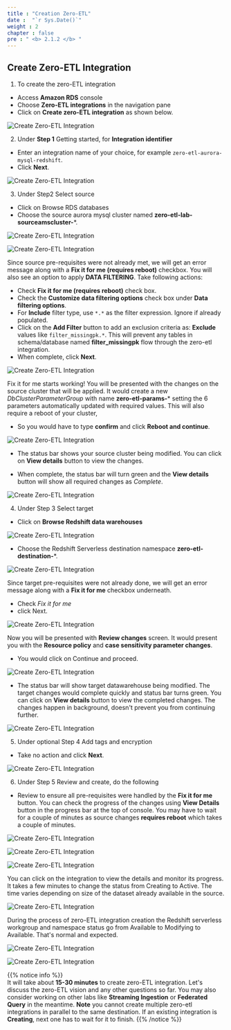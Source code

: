 ```yaml
---
title : "Creation Zero-ETL"
date :  "`r Sys.Date()`" 
weight : 2 
chapter : false
pre : " <b> 2.1.2 </b> "
---
```


## Create Zero-ETL Integration
1. To create the zero-ETL integration
+ Access **Amazon RDS** console
+ Choose **Zero-ETL integrations** in the navigation pane
+ Click on **Create zero-ETL integration** as shown below.

![Create Zero-ETL Integration](/images/2.Zero-ETLIntegration/10.png)

2. Under **Step 1** Getting started, for **Integration identifier**
+ Enter an integration name of your choice, for example `zero-etl-aurora-mysql-redshift`. 
+ Click **Next**.

![Create Zero-ETL Integration](/images/2.Zero-ETLIntegration/11.png)

3. Under Step2 Select source 
+ Click on Browse RDS databases
+ Choose the source aurora mysql cluster named **zero-etl-lab-sourceamscluster-***.

![Create Zero-ETL Integration](/images/2.Zero-ETLIntegration/12.png)

![Create Zero-ETL Integration](/images/2.Zero-ETLIntegration/13.png)

Since source pre-requisites were not already met, we will get an error message along with a **Fix it for me (requires reboot)** checkbox. You will also see an option to apply **DATA FILTERING**. Take following actions:

+ Check **Fix it for me (requires reboot)** check box.
+ Check the **Customize data filtering options** check box under **Data filtering options**.
+ For **Include** filter type, use `*.*` as the filter expression. Ignore if already populated.
+ Click on the **Add Filter** button to add an exclusion criteria as: **Exclude** values like `filter_missingpk.*`. This will prevent any tables in schema/database named **filter_missingpk** flow through the zero-etl integration.
+ When complete, click **Next**.

![Create Zero-ETL Integration](/images/2.Zero-ETLIntegration/14.png)

Fix it for me starts working! You will be presented with the changes on the source cluster that will be applied. It would create a new *DbClusterParameterGroup* with name **zero-etl-params-*** setting the 6 parameters automatically updated with required values. This will also require a reboot of your cluster, 
+ So you would have to type **confirm** and click **Reboot and continue**.

![Create Zero-ETL Integration](/images/2.Zero-ETLIntegration/15.png)

+ The status bar shows your source cluster being modified. You can click on **View details** button to view the changes.

+ When complete, the status bar will turn green and the **View details** button will show all required changes as *Complete*.

![Create Zero-ETL Integration](/images/2.Zero-ETLIntegration/18.png)

4. Under Step 3 Select target 
+ Click on **Browse Redshift data warehouses**

![Create Zero-ETL Integration](/images/2.Zero-ETLIntegration/19.png)

+ Choose the Redshift Serverless destination namespace **zero-etl-destination-***.

![Create Zero-ETL Integration](/images/2.Zero-ETLIntegration/20.png)

Since target pre-requisites were not already done, we will get an error message along with a **Fix it for me** checkbox underneath.
+ Check *Fix it for me*
+ click Next.

![Create Zero-ETL Integration](/images/2.Zero-ETLIntegration/21.png)

Now you will be presented with **Review changes** screen. It would present you with the **Resource policy** and **case sensitivity parameter changes**. 

+ You would click on Continue and proceed.

![Create Zero-ETL Integration](/images/2.Zero-ETLIntegration/22.png)

+ The status bar will show target datawarehouse being modified. The target changes would complete quickly and status bar turns green. You can click on **View details** button to view the completed changes. The changes happen in background, doesn't prevent you from continuing further.

![Create Zero-ETL Integration](/images/2.Zero-ETLIntegration/23.png)

5. Under optional Step 4 Add tags and encryption
+ Take no action and click **Next**.

![Create Zero-ETL Integration](/images/2.Zero-ETLIntegration/24.png)

6. Under Step 5 Review and create, do the following
+ Review to ensure all pre-requisites were handled by the **Fix it for me** button. You can check the progress of the changes using **View Details** button in the progress bar at the top of console. You may have to wait for a couple of minutes as source changes **requires reboot** which takes a couple of minutes.

![Create Zero-ETL Integration](/images/2.Zero-ETLIntegration/25.png)

![Create Zero-ETL Integration](/images/2.Zero-ETLIntegration/26.png)

![Create Zero-ETL Integration](/images/2.Zero-ETLIntegration/27.png)

You can click on the integration to view the details and monitor its progress. It takes a few minutes to change the status from Creating to Active. The time varies depending on size of the dataset already available in the source.

![Create Zero-ETL Integration](/images/2.Zero-ETLIntegration/28.png)

During the process of zero-ETL integration creation the Redshift serverless workgroup and namespace status go from Available to Modifying to Available. That's normal and expected.

![Create Zero-ETL Integration](/images/2.Zero-ETLIntegration/29.png)

![Create Zero-ETL Integration](/images/2.Zero-ETLIntegration/30.png)

{{% notice info %}}  
It will take about **15-30 minutes** to create zero-ETL integration. Let's discuss the zero-ETL vision and any other questions so far. You may also consider working on other labs like **Streaming Ingestion** or **Federated Query** in the meantime. **Note** you cannot create multiple zero-etl integrations in parallel to the same destination. If an existing integration is **Creating**, next one has to wait for it to finish.
{{% /notice %}}

